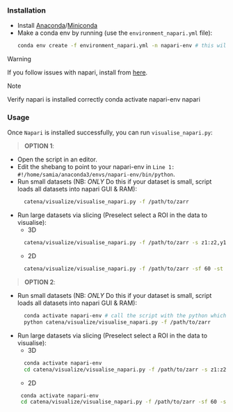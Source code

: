 ### Installation

- Install [Anaconda](https://docs.anaconda.com/free/anaconda/install/index.html)/[Miniconda](https://docs.anaconda.com/free/miniconda/miniconda-install/)
- Make a conda env by running (use the `environment_napari.yml` file):
  ```bash
  conda env create -f environment_napari.yml -n napari-env # this will install the particular napari version as mentioned in the yml
  ```

> [!WARNING]  
> If you follow issues with napari, install from [here](https://napari.org/stable/tutorials/fundamentals/installation).

> [!Note]
> Verify napari is installed correctly
> conda activate napari-env
> napari

### Usage

Once `Napari` is installed successfully, you can run `visualise_napari.py`:

> **OPTION 1**:
- Open the script in an editor.
- Edit the shebang to point to your napari-env in `Line 1: #!/home/samia/anaconda3/envs/napari-env/bin/python`.
- Run small datasets (NB: *ONLY* Do this if your dataset is small, script loads all datasets into napari GUI & RAM):
  ```bash
    catena/visualize/visualise_napari.py -f /path/to/zarr 
  ```
- Run large datasets via slicing (Preselect select a ROI in the data to visualise):
  - 3D
  ```bash
    catena/visualize/visualise_napari.py -f /path/to/zarr -s z1:z2,y1:y2,x1:x2 #3D
  ```
  - 2D
  ```bash
    catena/visualize/visualise_napari.py -f /path/to/zarr -sf 60 -st 150 #2D slices 60 to 150 across all datasets
  ```
> **OPTION 2**:
- Run small datasets (NB: *ONLY* Do this if your dataset is small, script loads all datasets into napari GUI & RAM):
  ```bash
    conda activate napari-env # call the script with the python which has napari
    python catena/visualize/visualise_napari.py -f /path/to/zarr 
  ```
- Run large datasets via slicing (Preselect select a ROI in the data to visualise):
  - 3D
  ```bash
    conda activate napari-env
    cd catena/visualize/visualise_napari.py -f /path/to/zarr -s z1:z2,y1:y2,x1:x2 #3D
  ```
  - 2D
  ```bash
   conda activate napari-env
   cd catena/visualize/visualise_napari.py -f /path/to/zarr -sf 60 -st 150 #2D slices 60 to 150 across all datasets
  ```

